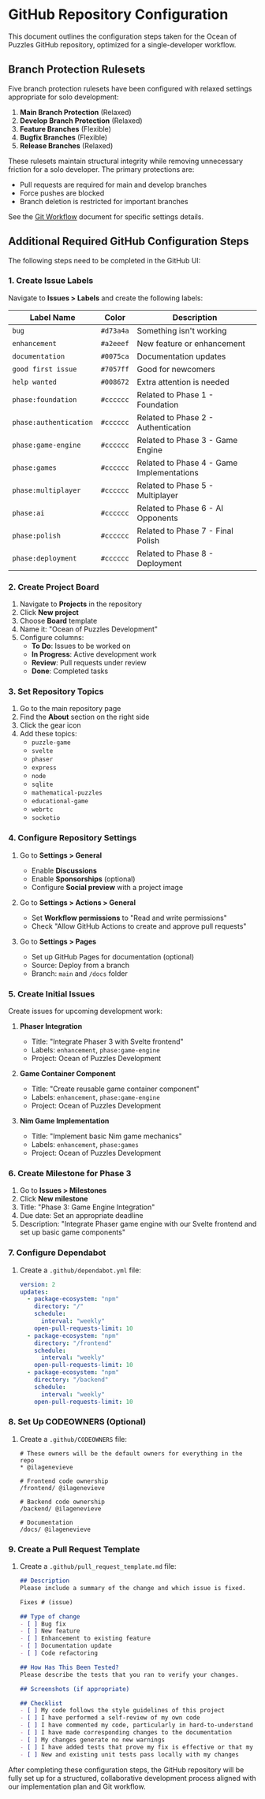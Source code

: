 # GitHub Repository Configuration

This document outlines the configuration steps taken for the Ocean of Puzzles GitHub repository, optimized for a single-developer workflow.

## Branch Protection Rulesets

Five branch protection rulesets have been configured with relaxed settings appropriate for solo development:

1. **Main Branch Protection** (Relaxed)
2. **Develop Branch Protection** (Relaxed)
3. **Feature Branches** (Flexible)
4. **Bugfix Branches** (Flexible)
5. **Release Branches** (Relaxed)

These rulesets maintain structural integrity while removing unnecessary friction for a solo developer. The primary protections are:
- Pull requests are required for main and develop branches
- Force pushes are blocked
- Branch deletion is restricted for important branches

See the [Git Workflow](dev-workflow/git-workflow.md) document for specific settings details.

## Additional Required GitHub Configuration Steps

The following steps need to be completed in the GitHub UI:

### 1. Create Issue Labels

Navigate to **Issues > Labels** and create the following labels:

| Label Name | Color | Description |
|------------|-------|-------------|
| `bug` | `#d73a4a` | Something isn't working |
| `enhancement` | `#a2eeef` | New feature or enhancement |
| `documentation` | `#0075ca` | Documentation updates |
| `good first issue` | `#7057ff` | Good for newcomers |
| `help wanted` | `#008672` | Extra attention is needed |
| `phase:foundation` | `#cccccc` | Related to Phase 1 - Foundation |
| `phase:authentication` | `#cccccc` | Related to Phase 2 - Authentication |
| `phase:game-engine` | `#cccccc` | Related to Phase 3 - Game Engine |
| `phase:games` | `#cccccc` | Related to Phase 4 - Game Implementations |
| `phase:multiplayer` | `#cccccc` | Related to Phase 5 - Multiplayer |
| `phase:ai` | `#cccccc` | Related to Phase 6 - AI Opponents |
| `phase:polish` | `#cccccc` | Related to Phase 7 - Final Polish |
| `phase:deployment` | `#cccccc` | Related to Phase 8 - Deployment |

### 2. Create Project Board

1. Navigate to **Projects** in the repository
2. Click **New project**
3. Choose **Board** template
4. Name it: "Ocean of Puzzles Development"
5. Configure columns:
   - **To Do**: Issues to be worked on
   - **In Progress**: Active development work
   - **Review**: Pull requests under review
   - **Done**: Completed tasks

### 3. Set Repository Topics

1. Go to the main repository page
2. Find the **About** section on the right side
3. Click the gear icon
4. Add these topics:
   - `puzzle-game`
   - `svelte`
   - `phaser`
   - `express`
   - `node`
   - `sqlite`
   - `mathematical-puzzles`
   - `educational-game`
   - `webrtc`
   - `socketio`

### 4. Configure Repository Settings

1. Go to **Settings > General**
   - Enable **Discussions**
   - Enable **Sponsorships** (optional)
   - Configure **Social preview** with a project image

2. Go to **Settings > Actions > General**
   - Set **Workflow permissions** to "Read and write permissions"
   - Check "Allow GitHub Actions to create and approve pull requests"

3. Go to **Settings > Pages**
   - Set up GitHub Pages for documentation (optional)
   - Source: Deploy from a branch
   - Branch: `main` and `/docs` folder

### 5. Create Initial Issues

Create issues for upcoming development work:

1. **Phaser Integration**
   - Title: "Integrate Phaser 3 with Svelte frontend"
   - Labels: `enhancement`, `phase:game-engine`
   - Project: Ocean of Puzzles Development

2. **Game Container Component**
   - Title: "Create reusable game container component"
   - Labels: `enhancement`, `phase:game-engine`
   - Project: Ocean of Puzzles Development

3. **Nim Game Implementation**
   - Title: "Implement basic Nim game mechanics"
   - Labels: `enhancement`, `phase:games`
   - Project: Ocean of Puzzles Development

### 6. Create Milestone for Phase 3

1. Go to **Issues > Milestones**
2. Click **New milestone**
3. Title: "Phase 3: Game Engine Integration"
4. Due date: Set an appropriate deadline
5. Description: "Integrate Phaser game engine with our Svelte frontend and set up basic game components"

### 7. Configure Dependabot

1. Create a `.github/dependabot.yml` file:
   ```yaml
   version: 2
   updates:
     - package-ecosystem: "npm"
       directory: "/"
       schedule:
         interval: "weekly"
       open-pull-requests-limit: 10
     - package-ecosystem: "npm"
       directory: "/frontend"
       schedule:
         interval: "weekly"
       open-pull-requests-limit: 10
     - package-ecosystem: "npm"
       directory: "/backend"
       schedule:
         interval: "weekly"
       open-pull-requests-limit: 10
   ```

### 8. Set Up CODEOWNERS (Optional)

1. Create a `.github/CODEOWNERS` file:
   ```
   # These owners will be the default owners for everything in the repo
   * @ilagenevieve

   # Frontend code ownership
   /frontend/ @ilagenevieve

   # Backend code ownership
   /backend/ @ilagenevieve

   # Documentation
   /docs/ @ilagenevieve
   ```

### 9. Create a Pull Request Template

1. Create a `.github/pull_request_template.md` file:
   ```markdown
   ## Description
   Please include a summary of the change and which issue is fixed. 
   
   Fixes # (issue)
   
   ## Type of change
   - [ ] Bug fix
   - [ ] New feature
   - [ ] Enhancement to existing feature
   - [ ] Documentation update
   - [ ] Code refactoring
   
   ## How Has This Been Tested?
   Please describe the tests that you ran to verify your changes.
   
   ## Screenshots (if appropriate)
   
   ## Checklist
   - [ ] My code follows the style guidelines of this project
   - [ ] I have performed a self-review of my own code
   - [ ] I have commented my code, particularly in hard-to-understand areas
   - [ ] I have made corresponding changes to the documentation
   - [ ] My changes generate no new warnings
   - [ ] I have added tests that prove my fix is effective or that my feature works
   - [ ] New and existing unit tests pass locally with my changes
   ```

After completing these configuration steps, the GitHub repository will be fully set up for a structured, collaborative development process aligned with our implementation plan and Git workflow.